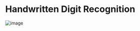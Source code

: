 # Handwritten Digit Recognition


![image](https://user-images.githubusercontent.com/92661810/218757420-e143b33b-6fe4-412f-8517-1b0e2abbfa06.png)
